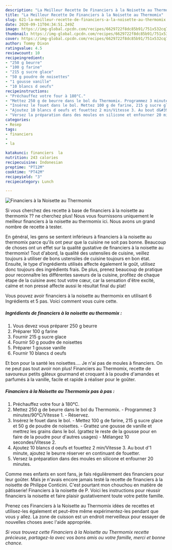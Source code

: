 ```yaml
---
description: "La Meilleur Recette De Financiers à la Noisette au Thermomix"
title: "La Meilleur Recette De Financiers à la Noisette au Thermomix"
slug: 621-la-meilleur-recette-de-financiers-a-la-noisette-au-thermomix
date: 2020-09-11T04:34:51.249Z
image: https://img-global.cpcdn.com/recipes/6629722f8dc85b91/751x532cq70/financiers-a-la-noisette-au-thermomix-photo-principale-de-la-recette.jpg
thumbnail: https://img-global.cpcdn.com/recipes/6629722f8dc85b91/751x532cq70/financiers-a-la-noisette-au-thermomix-photo-principale-de-la-recette.jpg
cover: https://img-global.cpcdn.com/recipes/6629722f8dc85b91/751x532cq70/financiers-a-la-noisette-au-thermomix-photo-principale-de-la-recette.jpg
author: Tommy Dixon
ratingvalue: 4.5
reviewcount: 10
recipeingredient:
- "250 g beurre"
- "100 g farine"
- "215 g sucre glace"
- "50 g poudre de noisettes"
- "1 gousse vanille"
- "10 blancs d oeufs"
recipeinstructions:
- "Préchauffez votre four à 180°C."
- "Mettez 250 g de beurre dans le bol du Thermomix. Programmez 3 minutes/90°C/Vitesse 1. Réservez."
- "Insérez le fouet dans le bol. Mettez 100 g de farine, 215 g sucre glace et 50 g de poudre de noisettes. Grattez une gousse de vanille et mettrez les grains dans le bol. (grattez le reste de la gousse pour en faire de la poudre pour d&#39;autres usages) Mélangez 10 secondes/Vitesse 2."
- "Ajoutez 10 blancs d oeufs et fouettez 2 min/Vitesse 3. Au bout d&#39;1 minute, ajoutez le beurre réserver en continuant de fouetter."
- "Versez la préparation dans des moules en silicone et enfourner 20 minutes."
categories:
- Resep
tags:
- financiers
- 
- la

katakunci: financiers  la 
nutrition: 243 calories
recipecuisine: Indonesian
preptime: "PT12M"
cooktime: "PT42M"
recipeyield: "3"
recipecategory: Lunch

---
```



![Financiers à la Noisette au Thermomix](https://img-global.cpcdn.com/recipes/6629722f8dc85b91/751x532cq70/financiers-a-la-noisette-au-thermomix-photo-principale-de-la-recette.jpg)

Si vous cherchez des recette à base de financiers à la noisette au thermomix ?? ne cherchez plus! Nous vous fournissons uniquement le meilleur financiers à la noisette au thermomix ici. Nous avons un grand nombre de recette à tester.

En général, les gens se sentent inférieurs à financiers à la noisette au thermomix parce qu'ils ont peur que la cuisine ne soit pas bonne. Beaucoup de choses ont un effet sur la qualité gustative de financiers à la noisette au thermomix! Tout d'abord, la qualité des ustensiles de cuisine, veillez toujours à utiliser de bons ustensiles de cuisine toujours en bon état. Ensuite, le type d'ingrédients utilisés affecte également le goût, utilisez donc toujours des ingrédients frais. De plus, prenez beaucoup de pratique pour reconnaître les différentes saveurs de la cuisine, profitez de chaque étape de la cuisine avec tout votre cœur, car la sensation d'être excité, calme et non pressé affecte aussi le résultat final du plat!

<!--inarticleads1-->

Vous pouvez avoir financiers à la noisette au thermomix en utilisant 6 Ingrédients et 5 pas. Voici comment vous cuire cette.

##### Ingrédients de financiers à la noisette au thermomix :

1. Vous devez vous préparer 250 g beurre
1. Préparer 100 g farine
1. Fournir 215 g sucre glace
1. Fournir 50 g poudre de noisettes
1. Préparer 1 gousse vanille
1. Fournir 10 blancs d oeufs


Et bon pour la santé les noisettes…. Je n&#39;ai pas de moules à financiers. On ne peut pas tout avoir non plus! Financiers au Thermomix, recette de savoureux petits gâteux gourmand et croquant à la poudre d&#39;amandes et parfumés à la vanille, facile et rapide à réaliser pour le goûter. 

<!--inarticleads2-->

##### Financiers à la Noisette au Thermomix pas à pas :

1. Préchauffez votre four à 180°C.
1. Mettez 250 g de beurre dans le bol du Thermomix. - Programmez 3 minutes/90°C/Vitesse 1. - Réservez.
1. Insérez le fouet dans le bol. - Mettez 100 g de farine, 215 g sucre glace et 50 g de poudre de noisettes. - Grattez une gousse de vanille et mettrez les grains dans le bol. (grattez le reste de la gousse pour en faire de la poudre pour d&#39;autres usages) - Mélangez 10 secondes/Vitesse 2.
1. Ajoutez 10 blancs d oeufs et fouettez 2 min/Vitesse 3. Au bout d&#39;1 minute, ajoutez le beurre réserver en continuant de fouetter.
1. Versez la préparation dans des moules en silicone et enfourner 20 minutes.


Comme mes enfants en sont fans, je fais régulièrement des financiers pour leur goûter. Mais je n&#39;avais encore jamais testé la recette de financiers à la noisette de Philippe Conticini. C&#39;est pourtant mon chouchou en matière de pâtisserie! Financiers à la noisette de P. Voici les instructions pour réussir financiers la noisette et faire plaisir gustativement toute votre petite famille. 

<!--inarticleads1-->

<p>
Prenez ces Financiers à la Noisette au Thermomix idées de recettes et utilisez-les également et peut-être même expérimentez-les pendant que vous y allez. La zone de cuisson est un endroit merveilleux pour essayer de nouvelles choses avec l'aide appropriée.
</p>

<p>
<i>Si vous trouvez cette Financiers à la Noisette au Thermomix recette précieuse, partagez-la avec vos bons amis ou votre famille, merci et bonne chance.</i>
</p>
